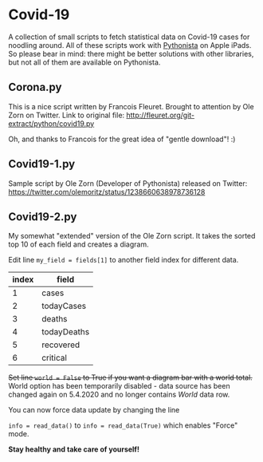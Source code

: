 # Covid-19

A collection of small scripts to fetch statistical data on Covid-19 cases for noodling around. All of these scripts work with [Pythonista](https://itunes.apple.com/us/app/pythonista-3/id1085978097?ls=1&mt=8) on Apple iPads. So please bear in mind: there might be better solutions with other libraries, but not all of them are available on Pythonista.

## Corona.py

This is a nice script written by Francois Fleuret. Brought to attention by Ole Zorn on Twitter. Link to original file: <http://fleuret.org/git-extract/python/covid19.py>

Oh, and thanks to Francois for the great idea of "gentle download"! :)

## Covid19-1.py

Sample script by Ole Zorn (Developer of Pythonista) released on Twitter: <https://twitter.com/olemoritz/status/1238660638978736128>

## Covid19-2.py

My somewhat "extended" version of the Ole Zorn script. It takes the sorted top 10 of each field and creates a diagram.

Edit line `my_field = fields[1]` to another field index for different data.

| index | field       |
| ----- | ----------- |
| 1     | cases       |
| 2     | todayCases  |
| 3     | deaths      |
| 4     | todayDeaths |
| 5     | recovered   |
| 6     | critical    |

~~Set line `world = False` to True if you want a diagram bar with a world total.~~
World option has been temporarily disabled - data source has been changed again on 5.4.2020 and no longer contains *World* data row.

You can now force data update by changing the line

`info = read_data()` to
`info = read_data(True)` which enables "Force" mode.

**Stay healthy and take care of yourself!**
